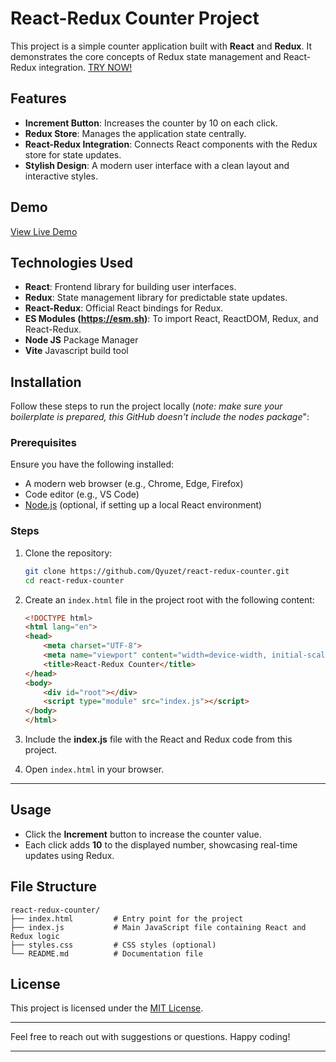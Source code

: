 # React-Redux Counter Project

This project is a simple counter application built with **React** and **Redux**. It demonstrates the core concepts of Redux state management and React-Redux integration. [TRY NOW!](https://codepen.io/Riki-A/pen/RwXOrQa)  

## Features

- **Increment Button**: Increases the counter by 10 on each click.
- **Redux Store**: Manages the application state centrally.
- **React-Redux Integration**: Connects React components with the Redux store for state updates.
- **Stylish Design**: A modern user interface with a clean layout and interactive styles.

## Demo

[View Live Demo](https://codepen.io/Riki-A/pen/RwXOrQa)  

## Technologies Used

- **React**: Frontend library for building user interfaces.
- **Redux**: State management library for predictable state updates.
- **React-Redux**: Official React bindings for Redux.
- **ES Modules (https://esm.sh)**: To import React, ReactDOM, Redux, and React-Redux.
- **Node JS** Package Manager
- **Vite**  Javascript build tool

## Installation

Follow these steps to run the project locally (_note: make sure your boilerplate is prepared, this GitHub doesn't include the nodes package_":

### Prerequisites

Ensure you have the following installed:
- A modern web browser (e.g., Chrome, Edge, Firefox)
- Code editor (e.g., VS Code)
- [Node.js](https://nodejs.org) (optional, if setting up a local React environment)

### Steps

1. Clone the repository:
   ```bash
   git clone https://github.com/Qyuzet/react-redux-counter.git
   cd react-redux-counter
   ```

2. Create an `index.html` file in the project root with the following content:
   ```html
   <!DOCTYPE html>
   <html lang="en">
   <head>
       <meta charset="UTF-8">
       <meta name="viewport" content="width=device-width, initial-scale=1.0">
       <title>React-Redux Counter</title>
   </head>
   <body>
       <div id="root"></div>
       <script type="module" src="index.js"></script>
   </body>
   </html>
   ```

3. Include the **index.js** file with the React and Redux code from this project.

4. Open `index.html` in your browser.

---

## Usage

- Click the **Increment** button to increase the counter value.
- Each click adds **10** to the displayed number, showcasing real-time updates using Redux.

## File Structure

```plaintext
react-redux-counter/
├── index.html         # Entry point for the project
├── index.js           # Main JavaScript file containing React and Redux logic
├── styles.css         # CSS styles (optional)
└── README.md          # Documentation file
```

## License

This project is licensed under the [MIT License](LICENSE).

---

Feel free to reach out with suggestions or questions. Happy coding!

---
